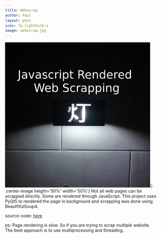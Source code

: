 ```yaml
---
title: Webscrap
author: Paul
layout: post
icon: fa-lightbulb-o
image: webscrap.jpg
---
```

![webscrap](/assets/images/webscrap.jpg){: .center-image height='50%' width='50%'}
Not all web pages can be scrapped directly. Some are rendered through JavaScript. This project uses PyQt5 to rendered the page in background and scrapping was done using BeautfifulSoup4.

source-code: [here](https://github.com/aapaulng/js_scrap)

ps: Page rendering is slow. So if you are trying to scrap multiple website. The best approach is to use multiprocessing and threading.

